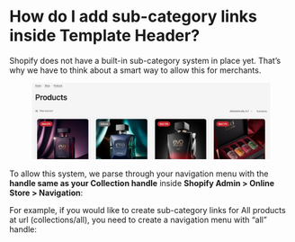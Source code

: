 # How do I add sub-category links inside Template Header?

Shopify does not have a built-in sub-category system in place yet. That’s why we have to think about a smart way to allow this for merchants.

<figure><img src="../../.gitbook/assets/Screenshot 2024-12-28 165600.png" alt=""><figcaption></figcaption></figure>

To allow this system, we parse through your navigation menu with the **handle same as your Collection handle** inside **Shopify Admin > Online Store > Navigation**:

For example, if you would like to create sub-category links for All products at url (collections/all), you need to create a navigation menu with “all” handle:

<figure><img src="https://documentation.fuelthemes.net/wp-content/uploads/sites/2/2023/11/image-9-1024x640.png" alt="" width="563"><figcaption></figcaption></figure>
